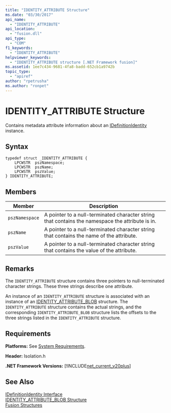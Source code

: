 ```yaml
---
title: "IDENTITY_ATTRIBUTE Structure"
ms.date: "03/30/2017"
api_name: 
  - "IDENTITY_ATTRIBUTE"
api_location: 
  - "fusion.dll"
api_type: 
  - "COM"
f1_keywords: 
  - "IDENTITY_ATTRIBUTE"
helpviewer_keywords: 
  - "IDENTITY_ATTRIBUTE structure [.NET Framework fusion]"
ms.assetid: 1ee7c434-9681-4fa8-badd-652cb1a9742b
topic_type: 
  - "apiref"
author: "rpetrusha"
ms.author: "ronpet"
---
```

# IDENTITY_ATTRIBUTE Structure
Contains metadata attribute information about an [IDefinitionIdentity](../../../../docs/framework/unmanaged-api/fusion/idefinitionidentity-interface.md) instance.  

## Syntax  

```  
typedef struct _IDENTITY_ATTRIBUTE {  
    LPCWSTR  pszNamespace;  
    LPCWSTR  pszName;  
    LPCWSTR  pszValue;  
} IDENTITY_ATTRIBUTE;  
```  

## Members  


|Member|Description|  
|------------|-----------------|  
|`pszNamespace`|A pointer to a null-terminated character string that contains the namespace the attribute is in.|  
|`pszName`|A pointer to a null-terminated character string that contains the name of the attribute.|  
|`pszValue`|A pointer to a null-terminated character string that contains the value of the attribute.|  

## Remarks  
 The `IDENTITY_ATTRIBUTE` structure contains three pointers to null-terminated character strings. These three strings describe one attribute.  

 An instance of an `IDENTITY_ATTRIBUTE` structure is associated with an instance of an [IDENTITY_ATTRIBUTE_BLOB](../../../../docs/framework/unmanaged-api/fusion/identity-attribute-blob-structure.md) structure. The `IDENTITY_ATTRIBUTE` structure contains the actual strings, and the corresponding `IDENTITY_ATTRIBUTE_BLOB` structure lists the offsets to the three strings listed in the `IDENTITY_ATTRIBUTE` structure.  

## Requirements  
 **Platforms:** See [System Requirements](../../../../docs/framework/get-started/system-requirements.md).  

 **Header:** Isolation.h  

 **.NET Framework Versions:** [!INCLUDE[net_current_v20plus](../../../../includes/net-current-v20plus-md.md)]  

## See Also  
 [IDefinitionIdentity Interface](../../../../docs/framework/unmanaged-api/fusion/idefinitionidentity-interface.md)  
 [IDENTITY_ATTRIBUTE_BLOB Structure](../../../../docs/framework/unmanaged-api/fusion/identity-attribute-blob-structure.md)  
 [Fusion Structures](../../../../docs/framework/unmanaged-api/fusion/fusion-structures.md)
